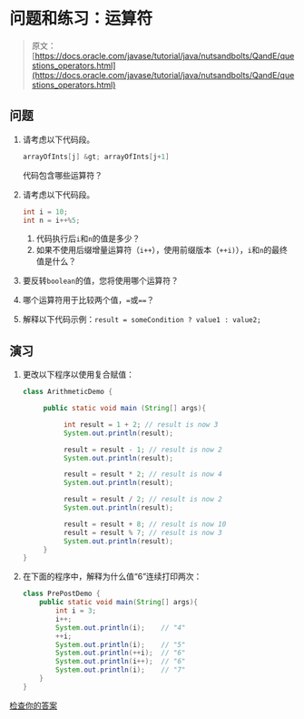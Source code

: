 # 问题和练习：运算符

> 原文： [https://docs.oracle.com/javase/tutorial/java/nutsandbolts/QandE/questions_operators.html](https://docs.oracle.com/javase/tutorial/java/nutsandbolts/QandE/questions_operators.html)

## 问题

1.  请考虑以下代码段。

    ```java
    arrayOfInts[j] &gt; arrayOfInts[j+1]

    ```

    代码包含哪些运算符？
2.  请考虑以下代码段。

    ```java
    int i = 10;
    int n = i++%5;

    ```

    1.  代码执行后`i`和`n`的值是多少？
    2.  如果不使用后缀增量运算符（`i++`），使用前缀版本（`++i)`），`i`和`n`的最终值是什么？
3.  要反转`boolean`的值，您将使用哪个运算符？
4.  哪个运算符用于比较两个值，`=`或`==`？
5.  解释以下代码示例：`result = someCondition ? value1 : value2;`

## 演习

1.  更改以下程序以使用复合赋值：

    ```java
    class ArithmeticDemo {

         public static void main (String[] args){

              int result = 1 + 2; // result is now 3
              System.out.println(result);

              result = result - 1; // result is now 2
              System.out.println(result);

              result = result * 2; // result is now 4
              System.out.println(result);

              result = result / 2; // result is now 2
              System.out.println(result);

              result = result + 8; // result is now 10
              result = result % 7; // result is now 3
              System.out.println(result);
         }
    }

    ```

2.  在下面的程序中，解释为什么值“6”连续打印两次：

    ```java
    class PrePostDemo {
        public static void main(String[] args){
            int i = 3;
            i++;
            System.out.println(i);    // "4"
            ++i;                     
            System.out.println(i);    // "5"
            System.out.println(++i);  // "6"
            System.out.println(i++);  // "6"
            System.out.println(i);    // "7"
        }
    }

    ```

[检查你的答案](answers_operators.html)